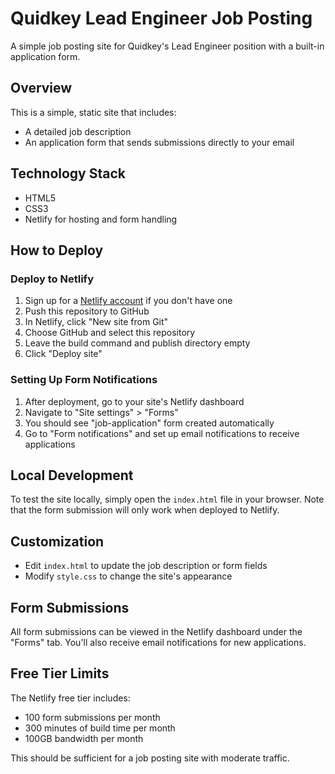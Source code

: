 # Quidkey Lead Engineer Job Posting

A simple job posting site for Quidkey's Lead Engineer position with a built-in application form.

## Overview

This is a simple, static site that includes:
- A detailed job description
- An application form that sends submissions directly to your email

## Technology Stack

- HTML5
- CSS3
- Netlify for hosting and form handling

## How to Deploy

### Deploy to Netlify

1. Sign up for a [Netlify account](https://app.netlify.com/signup) if you don't have one
2. Push this repository to GitHub
3. In Netlify, click "New site from Git"
4. Choose GitHub and select this repository
5. Leave the build command and publish directory empty
6. Click "Deploy site"

### Setting Up Form Notifications

1. After deployment, go to your site's Netlify dashboard
2. Navigate to "Site settings" > "Forms"
3. You should see "job-application" form created automatically
4. Go to "Form notifications" and set up email notifications to receive applications

## Local Development

To test the site locally, simply open the `index.html` file in your browser. Note that the form submission will only work when deployed to Netlify.

## Customization

- Edit `index.html` to update the job description or form fields
- Modify `style.css` to change the site's appearance

## Form Submissions

All form submissions can be viewed in the Netlify dashboard under the "Forms" tab. You'll also receive email notifications for new applications.

## Free Tier Limits

The Netlify free tier includes:
- 100 form submissions per month
- 300 minutes of build time per month
- 100GB bandwidth per month

This should be sufficient for a job posting site with moderate traffic.
